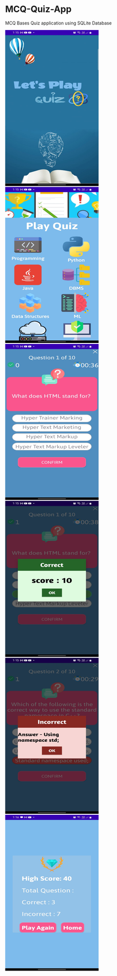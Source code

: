 # MCQ-Quiz-App
MCQ Bases Quiz application using SQLite Database

<img src="images/WhatsApp%20Image%202023-09-06%20at%201.17.00%20PM.jpeg" width="300px" height="500px">
<img src="images/WhatsApp%20Image%202023-09-06%20at%201.17.00%20PM%20(1).jpeg" width="300px" height="500px">
<img src="images/WhatsApp%20Image%202023-09-06%20at%201.17.00%20PM%20(2).jpeg" width="300px" height="500px">
<img src="images/WhatsApp%20Image%202023-09-06%20at%201.17.00%20PM%20(3).jpeg" width="300px" height="500px">
<img src="images/WhatsApp%20Image%202023-09-06%20at%201.17.01%20PM.jpeg" width="300px" height="500px">
<img src="images/WhatsApp%20Image%202023-09-06%20at%201.17.01%20PM%20(1).jpeg" width="300px" height="500px">
